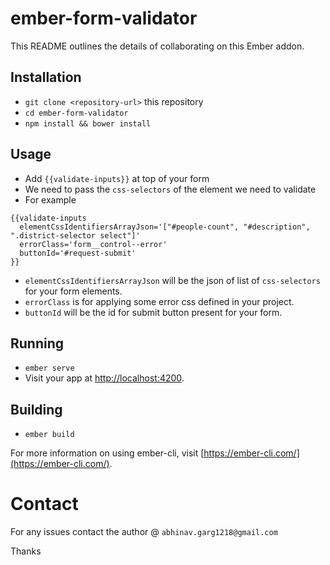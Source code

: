 # ember-form-validator

This README outlines the details of collaborating on this Ember addon.

## Installation

* `git clone <repository-url>` this repository
* `cd ember-form-validator`
* `npm install && bower install`

## Usage

* Add `{{validate-inputs}}` at top of your form
* We need to pass the `css-selectors` of the element we need to validate
* For example
```
{{validate-inputs
  elementCssIdentifiersArrayJson='["#people-count", "#description", ".district-selector select"]'
  errorClass='form__control--error'
  buttonId='#request-submit'
}}
```
* `elementCssIdentifiersArrayJson` will be the json of list of `css-selectors` for your form elements.
* `errorClass` is for applying some error css defined in your project.
* `buttonId` will be the id for submit button present for your form.

## Running

* `ember serve`
* Visit your app at [http://localhost:4200](http://localhost:4200).

## Building

* `ember build`

For more information on using ember-cli, visit [https://ember-cli.com/](https://ember-cli.com/).

# Contact

For any issues contact the author @  `abhinav.garg1218@gmail.com`

Thanks
